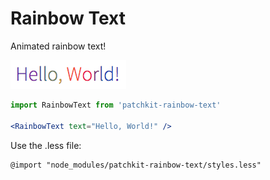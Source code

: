 # Rainbow Text

Animated rainbow text!

![screenshot.png](screenshot.png)

```jsx
import RainbowText from 'patchkit-rainbow-text'

<RainbowText text="Hello, World!" />
```

Use the .less file:

```less
@import "node_modules/patchkit-rainbow-text/styles.less"
```